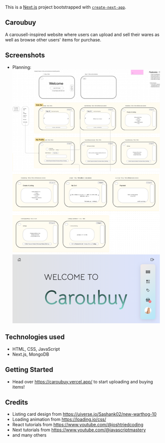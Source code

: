 This is a [Next.js](https://nextjs.org/) project bootstrapped with [`create-next-app`](https://github.com/vercel/next.js/tree/canary/packages/create-next-app).

## Caroubuy
A carousell-inspired website where users can upload and sell their wares as well as browse other users' items for purchase.

## Screenshots
- Planning:
![development1](./public/development1.png)
![development2](./public/development2.png)
![homepage](./public/homepage.png)

## Technologies used
- HTML, CSS, JavaScript
- Next.js, MongoDB

## Getting Started
- Head over https://caroubuy.vercel.app/ to start uploading and buying items!

## Credits

- Listing card design from https://uiverse.io/Sashank02/new-warthog-10 
- Loading animation from https://loading.io/css/ 
- React tutorials from https://www.youtube.com/@joshtriedcoding
- Next tutorials from https://www.youtube.com/@javascriptmastery 
- and many others

